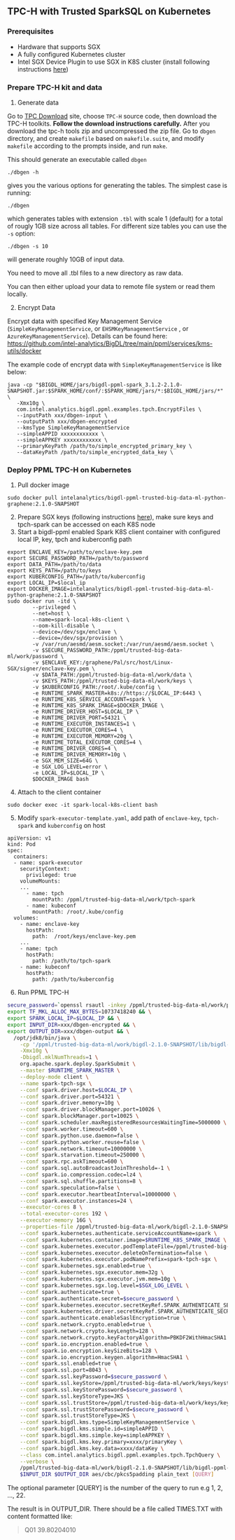 ## TPC-H with Trusted SparkSQL on Kubernetes ##

### Prerequisites ###
- Hardware that supports SGX
- A fully configured Kubernetes cluster
- Intel SGX Device Plugin to use SGX in K8S cluster (install following instructions [here](https://bigdl.readthedocs.io/en/latest/doc/PPML/QuickStart/deploy_intel_sgx_device_plugin_for_kubernetes.html "here"))

### Prepare TPC-H kit and data ###
1. Generate data

Go to [TPC Download](https://www.tpc.org/tpc_documents_current_versions/current_specifications5.asp) site, choose `TPC-H` source code, then download the TPC-H toolkits. **Follow the download instructions carefully.**
After you download the tpc-h tools zip and uncompressed the zip file. Go to `dbgen` directory, and create `makefile` based on `makefile.suite`, and modify `makefile` according to the prompts inside, and run `make`.

This should generate an executable called `dbgen`
```
./dbgen -h
```

gives you the various options for generating the tables. The simplest case is running:
```
./dbgen
```
which generates tables with extension `.tbl` with scale 1 (default) for a total of rougly 1GB size across all tables. For different size tables you can use the `-s` option:
```
./dbgen -s 10
```
will generate roughly 10GB of input data.

You need to move all .tbl files to a new directory as raw data.

You can then either upload your data to remote file system or read them locally.

2. Encrypt Data

Encrypt data with specified Key Management Service (`SimpleKeyManagementService`, or `EHSMKeyManagementService` , or `AzureKeyManagementService`). Details can be found here: https://github.com/intel-analytics/BigDL/tree/main/ppml/services/kms-utils/docker

The example code of encrypt data with `SimpleKeyManagementService` is like below:
```
java -cp "$BIGDL_HOME/jars/bigdl-ppml-spark_3.1.2-2.1.0-SNAPSHOT.jar:$SPARK_HOME/conf/:$SPARK_HOME/jars/*:$BIGDL_HOME/jars/*"  \
   -Xmx10g \
   com.intel.analytics.bigdl.ppml.examples.tpch.EncryptFiles \
   --inputPath xxx/dbgen-input \
   --outputPath xxx/dbgen-encrypted
   --kmsType SimpleKeyManagementService
   --simpleAPPID xxxxxxxxxxxx \
   --simpleAPPKEY xxxxxxxxxxxx \
   --primaryKeyPath /path/to/simple_encrypted_primary_key \
   --dataKeyPath /path/to/simple_encrypted_data_key \
```

### Deploy PPML TPC-H on Kubernetes ###
1.  Pull docker image
```
sudo docker pull intelanalytics/bigdl-ppml-trusted-big-data-ml-python-graphene:2.1.0-SNAPSHOT
```
2. Prepare SGX keys (following instructions [here](https://github.com/intel-analytics/BigDL/tree/main/ppml/trusted-big-data-ml/python/docker-graphene#11-prepare-the-keyspassworddataenclave-keypem "here")), make sure keys and tpch-spark can be accessed on each K8S node
3. Start a bigdl-ppml enabled Spark K8S client container with configured local IP, key, tpch and kuberconfig path
```
export ENCLAVE_KEY=/path/to/enclave-key.pem
export SECURE_PASSWORD_PATH=/path/to/password
export DATA_PATH=/path/to/data
export KEYS_PATH=/path/to/keys
export KUBERCONFIG_PATH=/path/to/kuberconfig
export LOCAL_IP=$local_ip
export DOCKER_IMAGE=intelanalytics/bigdl-ppml-trusted-big-data-ml-python-graphene:2.1.0-SNAPSHOT
sudo docker run -itd \
        --privileged \
        --net=host \
        --name=spark-local-k8s-client \
        --oom-kill-disable \
        --device=/dev/sgx/enclave \
        --device=/dev/sgx/provision \
        -v /var/run/aesmd/aesm.socket:/var/run/aesmd/aesm.socket \
        -v $SECURE_PASSWORD_PATH:/ppml/trusted-big-data-ml/work/password \
        -v $ENCLAVE_KEY:/graphene/Pal/src/host/Linux-SGX/signer/enclave-key.pem \
        -v $DATA_PATH:/ppml/trusted-big-data-ml/work/data \
        -v $KEYS_PATH:/ppml/trusted-big-data-ml/work/keys \
        -v $KUBERCONFIG_PATH:/root/.kube/config \
        -e RUNTIME_SPARK_MASTER=k8s://https://$LOCAL_IP:6443 \
        -e RUNTIME_K8S_SERVICE_ACCOUNT=spark \
        -e RUNTIME_K8S_SPARK_IMAGE=$DOCKER_IMAGE \
        -e RUNTIME_DRIVER_HOST=$LOCAL_IP \
        -e RUNTIME_DRIVER_PORT=54321 \
        -e RUNTIME_EXECUTOR_INSTANCES=1 \
        -e RUNTIME_EXECUTOR_CORES=4 \
        -e RUNTIME_EXECUTOR_MEMORY=20g \
        -e RUNTIME_TOTAL_EXECUTOR_CORES=4 \
        -e RUNTIME_DRIVER_CORES=4 \
        -e RUNTIME_DRIVER_MEMORY=10g \
        -e SGX_MEM_SIZE=64G \
        -e SGX_LOG_LEVEL=error \
        -e LOCAL_IP=$LOCAL_IP \
        $DOCKER_IMAGE bash
``` 
4. Attach to the client container
```
sudo docker exec -it spark-local-k8s-client bash
```
5. Modify `spark-executor-template.yaml`, add path of `enclave-key`, `tpch-spark` and `kuberconfig` on host
```
apiVersion: v1
kind: Pod
spec:
  containers:
  - name: spark-executor
    securityContext:
      privileged: true
    volumeMounts:
	...
      - name: tpch
        mountPath: /ppml/trusted-big-data-ml/work/tpch-spark
      - name: kubeconf
        mountPath: /root/.kube/config
  volumes:
    - name: enclave-key
      hostPath:
        path:  /root/keys/enclave-key.pem
	...
    - name: tpch
      hostPath:
        path: /path/to/tpch-spark
    - name: kubeconf
      hostPath:
        path: /path/to/kuberconfig
```
6. Run PPML TPC-H
```bash
secure_password=`openssl rsautl -inkey /ppml/trusted-big-data-ml/work/password/key.txt -decrypt </ppml/trusted-big-data-ml/work/password/output.bin` && \
export TF_MKL_ALLOC_MAX_BYTES=10737418240 && \
export SPARK_LOCAL_IP=$LOCAL_IP && \
export INPUT_DIR=xxx/dbgen-encrypted && \
export OUTPUT_DIR=xxx/dbgen-output && \
  /opt/jdk8/bin/java \
    -cp '/ppml/trusted-big-data-ml/work/bigdl-2.1.0-SNAPSHOT/lib/bigdl-ppml-spark_3.1.2-2.1.0-SNAPSHOT-jar-with-dependencies.jar:/ppml/trusted-big-data-ml/work/spark-3.1.2/conf/:/ppml/trusted-big-data-ml/work/spark-3.1.2/jars/*' \
    -Xmx10g \
    -Dbigdl.mklNumThreads=1 \
    org.apache.spark.deploy.SparkSubmit \
    --master $RUNTIME_SPARK_MASTER \
    --deploy-mode client \
    --name spark-tpch-sgx \
    --conf spark.driver.host=$LOCAL_IP \
    --conf spark.driver.port=54321 \
    --conf spark.driver.memory=10g \
    --conf spark.driver.blockManager.port=10026 \
    --conf spark.blockManager.port=10025 \
    --conf spark.scheduler.maxRegisteredResourcesWaitingTime=5000000 \
    --conf spark.worker.timeout=600 \
    --conf spark.python.use.daemon=false \
    --conf spark.python.worker.reuse=false \
    --conf spark.network.timeout=10000000 \
    --conf spark.starvation.timeout=250000 \
    --conf spark.rpc.askTimeout=600 \
    --conf spark.sql.autoBroadcastJoinThreshold=-1 \
    --conf spark.io.compression.codec=lz4 \
    --conf spark.sql.shuffle.partitions=8 \
    --conf spark.speculation=false \
    --conf spark.executor.heartbeatInterval=10000000 \
    --conf spark.executor.instances=24 \
    --executor-cores 8 \
    --total-executor-cores 192 \
    --executor-memory 16G \
    --properties-file /ppml/trusted-big-data-ml/work/bigdl-2.1.0-SNAPSHOT/conf/spark-bigdl.conf \
    --conf spark.kubernetes.authenticate.serviceAccountName=spark \
    --conf spark.kubernetes.container.image=$RUNTIME_K8S_SPARK_IMAGE \
    --conf spark.kubernetes.executor.podTemplateFile=/ppml/trusted-big-data-ml/spark-executor-template.yaml \
    --conf spark.kubernetes.executor.deleteOnTermination=false \
    --conf spark.kubernetes.executor.podNamePrefix=spark-tpch-sgx \
    --conf spark.kubernetes.sgx.enabled=true \
    --conf spark.kubernetes.sgx.executor.mem=32g \
    --conf spark.kubernetes.sgx.executor.jvm.mem=10g \
    --conf spark.kubernetes.sgx.log.level=$SGX_LOG_LEVEL \
    --conf spark.authenticate=true \
    --conf spark.authenticate.secret=$secure_password \
    --conf spark.kubernetes.executor.secretKeyRef.SPARK_AUTHENTICATE_SECRET="spark-secret:secret" \
    --conf spark.kubernetes.driver.secretKeyRef.SPARK_AUTHENTICATE_SECRET="spark-secret:secret" \
    --conf spark.authenticate.enableSaslEncryption=true \
    --conf spark.network.crypto.enabled=true \
    --conf spark.network.crypto.keyLength=128 \
    --conf spark.network.crypto.keyFactoryAlgorithm=PBKDF2WithHmacSHA1 \
    --conf spark.io.encryption.enabled=true \
    --conf spark.io.encryption.keySizeBits=128 \
    --conf spark.io.encryption.keygen.algorithm=HmacSHA1 \
    --conf spark.ssl.enabled=true \
    --conf spark.ssl.port=8043 \
    --conf spark.ssl.keyPassword=$secure_password \
    --conf spark.ssl.keyStore=/ppml/trusted-big-data-ml/work/keys/keystore.jks \
    --conf spark.ssl.keyStorePassword=$secure_password \
    --conf spark.ssl.keyStoreType=JKS \
    --conf spark.ssl.trustStore=/ppml/trusted-big-data-ml/work/keys/keystore.jks \
    --conf spark.ssl.trustStorePassword=$secure_password \
    --conf spark.ssl.trustStoreType=JKS \
    --conf spark.bigdl.kms.type=SimpleKeyManagementService \
    --conf spark.bigdl.kms.simple.id=simpleAPPID \
    --conf spark.bigdl.kms.simple.key=simpleAPPKEY \
    --conf spark.bigdl.kms.key.primary=xxxx/primaryKey \
    --conf spark.bigdl.kms.key.data=xxxx/dataKey \
    --class com.intel.analytics.bigdl.ppml.examples.tpch.TpchQuery \
    --verbose \
    /ppml/trusted-big-data-ml/work/bigdl-2.1.0-SNAPSHOT/lib/bigdl-ppml-spark_3.1.2-2.1.0-SNAPSHOT-jar-with-dependencies.jar \
    $INPUT_DIR $OUTPUT_DIR aes/cbc/pkcs5padding plain_text [QUERY]
```
The optional parameter [QUERY] is the number of the query to run e.g 1, 2, ..., 22.

The result is in OUTPUT_DIR. There should be a file called TIMES.TXT with content formatted like:
>Q01     39.80204010